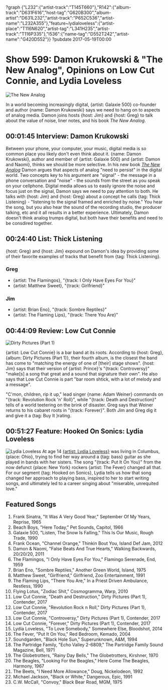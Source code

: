 ?graph {"L232":{"artist-track":"T145T660"},"R142":{"album-track":"D631F616","host-tag":"G620B300","album-artist":"D631L232","artist-track":"P652C536","artist-name":"L232A355"},"feature~lydialoveless":{"artist-place":"T116N620","artist-tag":"L341H235","artist-track":"T116P335"},"I536":{"name-tag":"D552T242","artist-name":"G420D552"}}
?pubdate 2017-05-19T00:00

# Show 599: Damon Krukowski & "The New Analog", Opinions on Low Cut Connie, and Lydia Loveless

![The New Analog](//static.soundopinions.org/images/2017/newanalog_web.jpg)

In a world becoming increasingly digital, {artist: Galaxie 500} co-founder and author {name: Damon Krukowski} says we need to hang on to aspects of analog media. Damon joins hosts {host: Jim} and {host: Greg} to talk about the value of noise, liner notes, and his book *The New Analog*. 

## 00:01:45 Interview: Damon Krukowski
 Between your phone, your computer, your music, digital media is so common place you likely don't even think about it. {name: Damon Krukowski}, author and member of {artist: Galaxie 500} and {artist: Damon and  Naomi}, thinks we should be more selective. In his new book [*The New Analog*](http://thenewpress.com/books/new-analog) Damon argues that aspects of analog "need to persist" in the digital world. Two concepts key to his argument are "signal" - the message in a phone conversation and "noise" - the sounds from the street as you speak on your cellphone. Digital media allows us to easily ignore the noise and focus just on the signal, Damon says we need to pay attention to both. He talks with {host: Jim} and {host: Greg} about a concept he calls {tag: Thick Listening} - "listening to the signal framed and enriched by noise." You hear the song, but you also hear the sound of the recording studio, the producer talking, etc and it all results in a better experience. Ultimately, Damon doesn't think analog trumps digital, but both have their benefits and need to be consdired together. 


## 00:24:40 List: Thick Listening
{host: Greg} and {host: Jim} expound on Damon's idea by providing some of their favorite examples of tracks that benefit from {tag: Thick Listening}.

### Greg
- {artist: The Flamingos}, "{track: I Only Have Eyes For You}"
- {artist: Matthew Sweet}, "{track: Girlfriend}"

### Jim
- {artist: Brian Eno}, "{track: Sombre Reptiles}"
- {artist: The Flaming Lips}, "{track: There You Are}"

## 00:44:09 Review: Low Cut Connie
![Dirty Pictures (Part 1)](http://is2.mzstatic.com/image/thumb/Music111/v4/af/e0/2f/afe02f29-4dbc-3e98-819a-57bec9892f2e/source/600x600bb.jpg "415534011/1201442024")

{artist: Low Cut Connie} is a bar band at its roots. According to {host: Greg}, {album: Dirty Pictures (Part 1)}, their fourth album, is the closest the band has come to "matching the energy of one of [their] stage shows". {host: Jim} says that their version of {artist: Prince}'s "{track: Controversy}" "make[s] a song that great and a sound that signature their own". 
He also says that Low Cut Connie is part "bar room shtick, with a lot of melody and a message".
 
"C'mon, children, rip it up," lead singer {name: Adam Weiner} commands on "{track: Revolution Rock 'n' Roll}", while "{track: Death and Destruction}" tells of a world teetering on the brink of disaster. Greg says that Weiner returns to his cabaret roots in "{track: Forever}". Both Jim and Greg dig it and give it a {tag: Buy It }rating.

## 00:51:27 Feature: Hooked On Sonics: Lydia Loveless
![Lydia Loveless](//static.soundopinions.org/images/2016/Lydia_Loveless_Horizonal_David_T_Kindler_Girls_Style.jpg)
At age 14 [{artist: Lydia Loveless}](http://www.lydialoveless.com/) was living in Columbus, {place: Ohio}, trying to find her way around a {tag: bass} guitar as she played in bands with her sisters. The song "{track: Put It On You}" from the now defunct {place: New York} rockers {artist: The Fever} changed all that. For our segment {tag: Hooked on Sonics}, Lydia tells us how that song changed her approach to playing bass, inspired to her to start writing songs, and ultimately led to a career singing about "miserable, unrequited love." 

## Featured Songs

1. Frank Sinatra, "It Was A Very Good Year," September Of My Years, Reprise, 1965
1. Beach Boys, "Here Today," Pet Sounds, Capitol, 1966
1. Galaxie 500, "Listen, The Snow Is Falling," This Is Our Music, Rough Trade, 1990
1. Frank Ocean, "Channel Orange," Thinkin Bout You, Island Def Jam, 2012
1. Damon & Naomi, "False Beats And True Hearts," Walking Backwards, 20/20/20, 2011
1. The Flamingos, "I Only Have Eyes For You," Flamingo Serenade, End, 1959
1. Brian Eno, "Sombre Reptiles," Another Green World, Island, 1975
1. Matthew Sweet, "Girlfriend," Girlfriend, Zoo Entertainment, 1991
1. The Flaming Lips, "There You Are," In a Priest Driven Ambulance, Restless, 1990
1. Flying Lotus, "Zodiac Shit," Cosmogramma, Warp, 2010
1. Low Cut Connie, "Death and Destruction," Dirty Pictures (Part 1), Contender, 2017
1. Low Cut Connie, "Revolution Rock n Roll," Dirty Pictures (Part 1), Contender, 2017
1. Low Cut Connie, "Controversy," Dirty Pictures (Part 1), Contender, 2017
1. Low Cut Connie, "Forever," Dirty Pictures (Part 1), Contender, 2017
1. Lydia Loveless, "To Love Somebody," Somewhere Else, Bloodshot, 2014
1. The Fever, "Put It On You," Red Bedroom, Kemado, 2004
1. Soundgarden, "Black Hole Sun," Superunknown, A&M, 1994
1. The Partridge Family, "Echo Valley 2-6809," The Partridge Family Sound Magazine, Bell, 1971
1. The Globetrotters, "Rainy Day Bells," The Globetrotters, Kirshner, 1970
1. The Beagles, "Looking For the Beagles," Here Come The Beagles, Harmony, 1967
1. The Beets, "I Need More Allowance," Doug, Nickelodeon, 1992
1. Michael Jackson, "Black or White," Dangerous, Epic, 1991
1. C.W. McCall, "Convoy," Black Bear Road, MGM, 1975